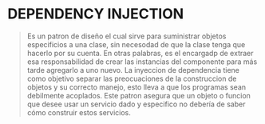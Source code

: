 # DEPENDENCY INJECTION
>Es un patron de diseño el cual sirve para suministrar objetos especificios a una clase, sin necesodad de que la clase tenga que hacerlo por su cuenta. En otras palabras, es el encargadp de extraer esa responsabilidad de crear las instancias del componente para más tarde agregarlo a uno nuevo. 
>La inyeccion de dependencia tiene como objetivo separar las preocuaciones de la construccion de objetos y su correcto manejo, esto lleva a que los programas sean debilmente acoplados. 
>Este patron asegura que un objeto o funcion que desee usar un servicio dado y especifico no debería de saber cómo construir estos servicios. 
